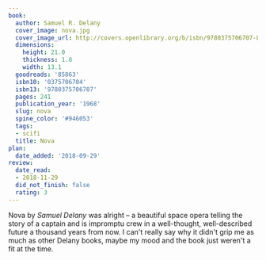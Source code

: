 ```yaml
---
book:
  author: Samuel R. Delany
  cover_image: nova.jpg
  cover_image_url: http://covers.openlibrary.org/b/isbn/9780375706707-L.jpg
  dimensions:
    height: 21.0
    thickness: 1.8
    width: 13.1
  goodreads: '85863'
  isbn10: '0375706704'
  isbn13: '9780375706707'
  pages: 241
  publication_year: '1968'
  slug: nova
  spine_color: '#946053'
  tags:
  - scifi
  title: Nova
plan:
  date_added: '2018-09-29'
review:
  date_read:
  - 2018-11-29
  did_not_finish: false
  rating: 3
---
```


Nova by *Samuel Delany* was alright – a beautiful space opera telling the story of a captain and is impromptu crew in a well-thought, well-described future a thousand years from now. I can't really say why it didn't grip me as much as other Delany books, maybe my mood and the book just weren't a fit at the time.
